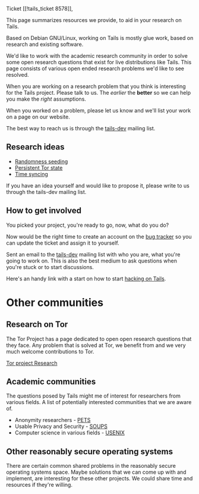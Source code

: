 Ticket [[!tails_ticket 8578]],

This page summarizes resources we provide, to aid in your research on Tails.

Based on Debian GNU/Linux, working on Tails is mostly glue work, based on research and existing software.

We'd like to work with the academic research community in order to solve some open research questions that exist for live distributions like Tails. This page consists of various open ended research problems we'd like to see resolved.

When you are working on a research problem that you think is interesting for the Tails project. Please talk to us. The *earlier* the **better** so we can help you make the *right* assumptions.

When you worked on a problem, please let us know and we'll list your work on a page on our website.

The best way to reach us is through the [tails-dev](https://www.autistici.org/mailman/listinfo/tails-dev/) mailing list.

## Research ideas

 * [Randomness seeding](https://tails.boum.org/randomness_seeding/)
 * [Persistent Tor state](https://tails.boum.org/persistent_Tor_state/)
 * [Time syncing](https://tails.boum.org/robust_time_syncing/)

If you have an idea yourself and would like to propose it, please write to us through the tails-dev mailing list.

## How to get involved

You picked your project, you're ready to go, now, what do you do? 

Now would be the right time to create an account on the [bug tracker](labs.riseup.net/code/projects/tails) so you can update the ticket and assign it to yourself.

Sent an email to the [tails-dev](https://www.autistici.org/mailman/listinfo/tails-dev/) mailing list with who you are, what you're going to work on. This is also the best medium to ask questions when you're stuck or to start discussions.

Here's an handy link with a start on how to start [hacking on Tails](https://tails.boum.org/contribute/how/code/#index6h1).

# Other communities

## Research on Tor

The Tor Project has a page dedicated to open open research questions that they face. Any problem that is solved at Tor, we benefit from and we very much welcome contributions to Tor.

[Tor project Research](https://research.torproject.org/) 

## Academic communities
The questions posed by Tails might me of interest for researchers from various fields. A list of potentially interested communities that we are aware of.

 * Anonymity researchers - [PETS](http://petsymposium.org/)
 * Usable Privacy and Security - [SOUPS](https://cups.cs.cmu.edu/soups/index.html)
 * Computer science in various fields - [USENIX](https://www.usenix.org/conferences)

## Other reasonably secure operating systems
There are certain common shared problems in the reasonably secure operating systems space. Maybe solutions that we can come up with and implement, are interesting for these other projects. We could share time and resources if they're willing.
